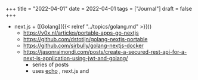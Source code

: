 +++
title = "2022-04-01"
date = 2022-04-01
tags = ["Journal"]
draft = false
+++

-   next.js + ([Golang]({{< relref "../topics/golang.md" >}}))
    -   <https://v0x.nl/articles/portable-apps-go-nextjs>
    -   <https://github.com/dstotijn/golang-nextjs-portable>
    -   <https://github.com/sirbully/golang-nextjs-docker>
    -   <https://jasonraimondi.com/posts/create-a-secured-rest-api-for-a-next-js-application-using-jwt-and-golang/>
        -   series of posts
        -   uses [echo](https://echo.labstack.com/) , next.js and